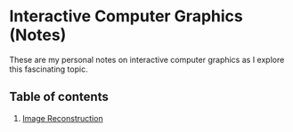 # Interactive Computer Graphics (Notes)
These are my personal notes on interactive computer graphics as I explore this fascinating topic.

## Table of contents
1. [Image Reconstruction](Image_Reconstruction.md)
